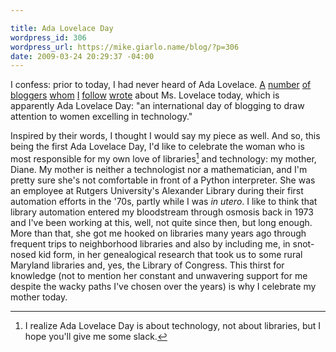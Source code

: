```yaml
---

title: Ada Lovelace Day
wordpress_id: 306
wordpress_url: https://mike.giarlo.name/blog/?p=306
date: 2009-03-24 20:29:37 -04:00
---
```

I confess: prior to today, I had never heard of Ada Lovelace.  <a href="http://jodischneider.com/blog/2009/03/24/remembering-sarah-seastone/">A</a> <a href="http://rosalynmetz.com/ideas/2009/03/24/jodi-schneider-the-best-cheerleader-ever/">number</a> <a href="http://bibwild.wordpress.com/2009/03/24/ada-lovelace-day/">of</a> <a href="http://www.eifl.net/cps/sections/services/eifl-foss/foss-blog/2009_03_24_ada-lovelace-day-bess">bloggers</a> <a href="http://cavlec.yarinareth.net/2009/03/24/bess-sadler-library-geek/">whom</a> <a href="http://www.ibiblio.org/bess/?p=172">I</a> <a href="http://digitaleccentric.blogspot.com/2009/03/ada-lovelace-day.html">follow</a> <a href="http://www.semanticlibrary.net/2009/03/24/ada-lovelace-day/">wrote</a> about Ms. Lovelace today, which is apparently Ada Lovelace Day: "an international day of blogging to draw attention to women excelling in technology."

Inspired by their words, I thought I would say my piece as well.  And so, this being the first Ada Lovelace Day, I'd like to celebrate the woman who is most responsible for my own love of libraries[^1] and technology: my mother, Diane.  My mother is neither a technologist nor a mathematician, and I'm pretty sure she's not comfortable in front of a Python interpreter.  She was an employee at Rutgers University's Alexander Library during their first automation efforts in the '70s, partly while I was *in utero*.  I like to think that library automation entered my bloodstream through osmosis back in 1973 and I've been working at this, well, not quite since then, but long enough.  More than that, she got me hooked on libraries many years ago through frequent trips to neighborhood libraries and also by including me, in snot-nosed kid form, in her genealogical research that took us to some rural Maryland libraries and, yes, the Library of Congress.  This thirst for knowledge (not to mention her constant and unwavering support for me despite the wacky paths I've chosen over the years) is why I celebrate my mother today.

[^1]: I realize Ada Lovelace Day is about technology, not about libraries, but I hope you'll give me some slack.
